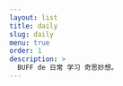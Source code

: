 ```yaml
---
layout: list
title: daily
slug: daily
menu: true
order: 1
description: >
  BUFF de 日常 学习 奇思妙想。
---
```

